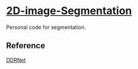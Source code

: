 # [2D-image-Segmentation](https://github.com/li-jin-1998/2D-image-Segmentation)
Personal code for segmentation.

## Reference
[DDRNet](https://github.com/ydhongHIT/DDRNet)